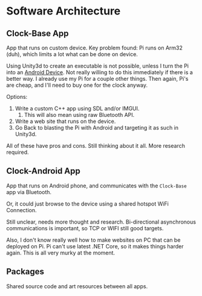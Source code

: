 # Software Architecture

## Clock-Base App
App that runs on custom device. Key problem found: Pi runs on Arm32 (duh), which limits a lot what can be done on device.

Using Unity3d to create an executable is not possible, unless I turn the Pi into an [Android Device](https://developer.android.com/things/hardware/raspberrypi). Not really willing to do this immediately if there is a better way. I already use my Pi for a couple other things. Then again, Pi's are cheap, and I'll need to buy one for the clock anyway.

Options:

1. Write a custom C++ app using SDL and/or IMGUI. 
   1. This will also mean using raw Bluetooth API.
2. Write a web site that runs on the device.
3. Go Back to blasting the Pi with Android and targeting it as such in Unity3d.

All of these have pros and cons. Still thinking about it all. More research required.

## Clock-Android App

App that runs on Android phone, and communicates with the `Clock-Base` app via Bluetooth.

Or, it could just browse to the device using a shared hotspot WiFi Connection.

Still unclear, needs more thought and research. Bi-directional asynchronous communications is important, so TCP or WIFI still good targets.

Also, I don't know really well how to make websites on PC that can be deployed on Pi. Pi can't use latest .NET Core, so it makes things harder again. This is all very murky at the moment. 

## Packages

Shared source code and art resources between all apps.

